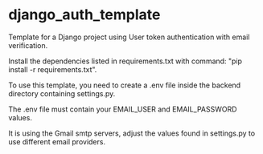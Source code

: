 # django_auth_template
Template for a Django project using User token authentication with email verification.

Install the dependencies listed in requirements.txt with command: "pip install -r requirements.txt".

To use this template, you need to create a .env file inside the backend directory containing settings.py.

The .env file must contain your EMAIL_USER and EMAIL_PASSWORD values.

It is using the Gmail smtp servers, adjust the values found in settings.py to use different email providers.
